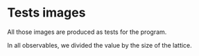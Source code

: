 # Tests images

All those images are produced as tests for the program. 

In all observables, we divided the value by the size of the lattice.
